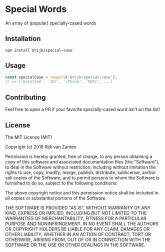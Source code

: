 # Special Words
An array of (popular) specially-cased words

## Installation

```
npm install @rijk/special-case
```

## Usage
```js
const specialCase = require('@rijk/special-case');
// => ['DateTime', 'IDs', 'iPhone', 'PDFs', ...]
```

## Contributing
Feel free to open a PR if your favorite specially-cased word isn't on the list!
 
## License
The MIT License (MIT)

Copyright (c) 2018 Rijk van Zanten

Permission is hereby granted, free of charge, to any person obtaining a copy of this software and associated documentation files (the "Software"), to deal in the Software without restriction, including without limitation the rights to use, copy, modify, merge, publish, distribute, sublicense, and/or sell copies of the Software, and to permit persons to whom the Software is furnished to do so, subject to the following conditions:

The above copyright notice and this permission notice shall be included in all copies or substantial portions of the Software.

THE SOFTWARE IS PROVIDED "AS IS", WITHOUT WARRANTY OF ANY KIND, EXPRESS OR IMPLIED, INCLUDING BUT NOT LIMITED TO THE WARRANTIES OF MERCHANTABILITY, FITNESS FOR A PARTICULAR PURPOSE AND NONINFRINGEMENT. IN NO EVENT SHALL THE AUTHORS OR COPYRIGHT HOLDERS BE LIABLE FOR ANY CLAIM, DAMAGES OR OTHER LIABILITY, WHETHER IN AN ACTION OF CONTRACT, TORT OR OTHERWISE, ARISING FROM, OUT OF OR IN CONNECTION WITH THE SOFTWARE OR THE USE OR OTHER DEALINGS IN THE SOFTWARE.
